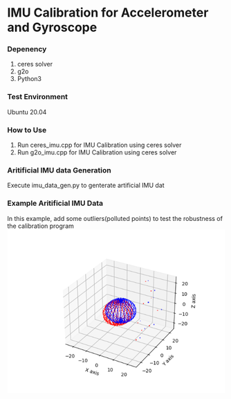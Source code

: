 IMU Calibration for Accelerometer and Gyroscope
=====

### Depenency
1. ceres solver
2. g2o
3. Python3

### Test Environment
Ubuntu 20.04

### How to Use
1. Run ceres_imu.cpp for IMU Calibration using ceres solver
2. Run g2o_imu.cpp for IMU Calibration using ceres solver

### Aritificial IMU data Generation
Execute imu_data_gen.py to genterate artificial IMU dat

### Example Aritificial IMU Data
In this example, add some outliers(polluted points) to test the robustness of the calibration program
![image](https://github.com/JingJie-Huang/IMU-Calibration/blob/main/raw_data.png)


